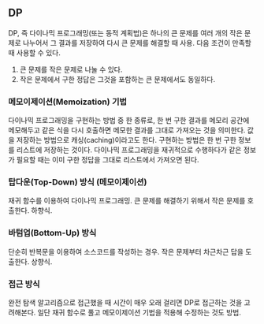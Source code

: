 ## DP
DP, 즉 다이나믹 프로그래밍(또는 동적 계획법)은 하나의 큰 문제를 여러 개의 작은 문제로 나누어서 그 결과를 저장하여 다시 큰 문제를 해결할 때 사용.
다음 조건이 만족할 때 사용할 수 있다.
1. 큰 문제를 작은 문제로 나눌 수 있다. 
2. 작은 문제에서 구한 정답은 그것을 포함하는 큰 문제에서도 동일하다. 

### 메모이제이션(Memoization) 기법
다이나믹 프로그래밍을 구현하는 방법 중 한 종류로, 한 번 구한 결과를 메모리 공간에 메모해두고 같은 식을 다시 호출하면 메모한 결과를 그대로 가져오는 것을 의미한다. 
값을 저장하는 방법으로 캐싱(caching)이라고도 한다. 구현하는 방법은 한 번 구한 정보를 리스트에 저장하는 것이다. 다이나믹 프로그래밍을 재귀적으로 수행하다가 같은 정보가
필요할 때는 이미 구한 정답을 그대로 리스트에서 가져오면 된다.

### 탑다운(Top-Down) 방식 (메모이제이션)
재귀 함수를 이용하여 다이나믹 프로그래밍. 큰 문제를 해결하기 위해서 작은 문제를 호출한다. 하향식.

### 바텀업(Bottom-Up) 방식
단순히 반복문을 이용하여 소스코드를 작성하는 경우. 작은 문제부터 차근차근 답을 도출한다. 상향식.

### 접근 방식
완전 탐색 알고리즘으로 접근했을 때 시간이 매우 오래 걸리면 DP로 접근하는 것을 고려해본다. 일단 재귀 함수로 풀고 메모이제이션 기법을 적용해 수정하는 것도 방법.
